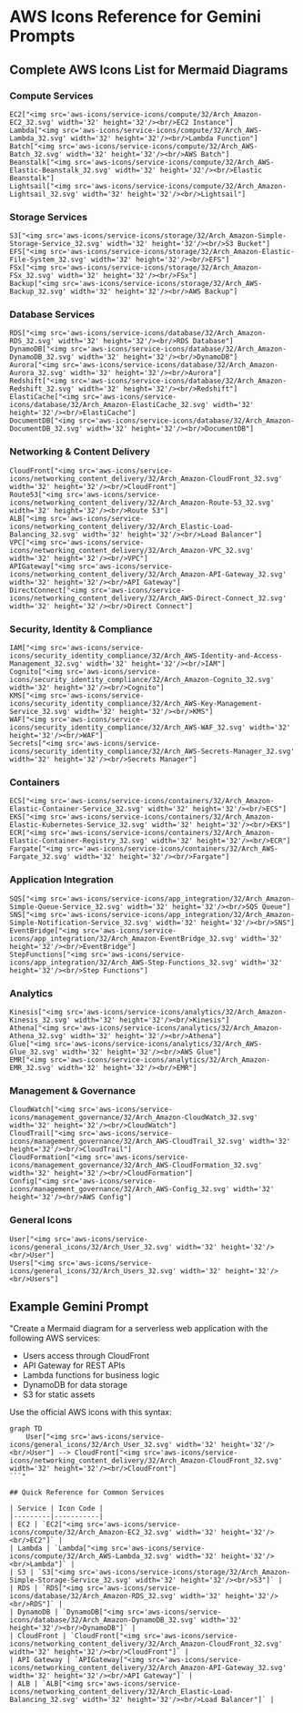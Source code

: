 # AWS Icons Reference for Gemini Prompts

## Complete AWS Icons List for Mermaid Diagrams

### Compute Services
```
EC2["<img src='aws-icons/service-icons/compute/32/Arch_Amazon-EC2_32.svg' width='32' height='32'/><br/>EC2 Instance"]
Lambda["<img src='aws-icons/service-icons/compute/32/Arch_AWS-Lambda_32.svg' width='32' height='32'/><br/>Lambda Function"]
Batch["<img src='aws-icons/service-icons/compute/32/Arch_AWS-Batch_32.svg' width='32' height='32'/><br/>AWS Batch"]
Beanstalk["<img src='aws-icons/service-icons/compute/32/Arch_AWS-Elastic-Beanstalk_32.svg' width='32' height='32'/><br/>Elastic Beanstalk"]
Lightsail["<img src='aws-icons/service-icons/compute/32/Arch_Amazon-Lightsail_32.svg' width='32' height='32'/><br/>Lightsail"]
```

### Storage Services
```
S3["<img src='aws-icons/service-icons/storage/32/Arch_Amazon-Simple-Storage-Service_32.svg' width='32' height='32'/><br/>S3 Bucket"]
EFS["<img src='aws-icons/service-icons/storage/32/Arch_Amazon-Elastic-File-System_32.svg' width='32' height='32'/><br/>EFS"]
FSx["<img src='aws-icons/service-icons/storage/32/Arch_Amazon-FSx_32.svg' width='32' height='32'/><br/>FSx"]
Backup["<img src='aws-icons/service-icons/storage/32/Arch_AWS-Backup_32.svg' width='32' height='32'/><br/>AWS Backup"]
```

### Database Services
```
RDS["<img src='aws-icons/service-icons/database/32/Arch_Amazon-RDS_32.svg' width='32' height='32'/><br/>RDS Database"]
DynamoDB["<img src='aws-icons/service-icons/database/32/Arch_Amazon-DynamoDB_32.svg' width='32' height='32'/><br/>DynamoDB"]
Aurora["<img src='aws-icons/service-icons/database/32/Arch_Amazon-Aurora_32.svg' width='32' height='32'/><br/>Aurora"]
Redshift["<img src='aws-icons/service-icons/database/32/Arch_Amazon-Redshift_32.svg' width='32' height='32'/><br/>Redshift"]
ElastiCache["<img src='aws-icons/service-icons/database/32/Arch_Amazon-ElastiCache_32.svg' width='32' height='32'/><br/>ElastiCache"]
DocumentDB["<img src='aws-icons/service-icons/database/32/Arch_Amazon-DocumentDB_32.svg' width='32' height='32'/><br/>DocumentDB"]
```

### Networking & Content Delivery
```
CloudFront["<img src='aws-icons/service-icons/networking_content_delivery/32/Arch_Amazon-CloudFront_32.svg' width='32' height='32'/><br/>CloudFront"]
Route53["<img src='aws-icons/service-icons/networking_content_delivery/32/Arch_Amazon-Route-53_32.svg' width='32' height='32'/><br/>Route 53"]
ALB["<img src='aws-icons/service-icons/networking_content_delivery/32/Arch_Elastic-Load-Balancing_32.svg' width='32' height='32'/><br/>Load Balancer"]
VPC["<img src='aws-icons/service-icons/networking_content_delivery/32/Arch_Amazon-VPC_32.svg' width='32' height='32'/><br/>VPC"]
APIGateway["<img src='aws-icons/service-icons/networking_content_delivery/32/Arch_Amazon-API-Gateway_32.svg' width='32' height='32'/><br/>API Gateway"]
DirectConnect["<img src='aws-icons/service-icons/networking_content_delivery/32/Arch_AWS-Direct-Connect_32.svg' width='32' height='32'/><br/>Direct Connect"]
```

### Security, Identity & Compliance
```
IAM["<img src='aws-icons/service-icons/security_identity_compliance/32/Arch_AWS-Identity-and-Access-Management_32.svg' width='32' height='32'/><br/>IAM"]
Cognito["<img src='aws-icons/service-icons/security_identity_compliance/32/Arch_Amazon-Cognito_32.svg' width='32' height='32'/><br/>Cognito"]
KMS["<img src='aws-icons/service-icons/security_identity_compliance/32/Arch_AWS-Key-Management-Service_32.svg' width='32' height='32'/><br/>KMS"]
WAF["<img src='aws-icons/service-icons/security_identity_compliance/32/Arch_AWS-WAF_32.svg' width='32' height='32'/><br/>WAF"]
Secrets["<img src='aws-icons/service-icons/security_identity_compliance/32/Arch_AWS-Secrets-Manager_32.svg' width='32' height='32'/><br/>Secrets Manager"]
```

### Containers
```
ECS["<img src='aws-icons/service-icons/containers/32/Arch_Amazon-Elastic-Container-Service_32.svg' width='32' height='32'/><br/>ECS"]
EKS["<img src='aws-icons/service-icons/containers/32/Arch_Amazon-Elastic-Kubernetes-Service_32.svg' width='32' height='32'/><br/>EKS"]
ECR["<img src='aws-icons/service-icons/containers/32/Arch_Amazon-Elastic-Container-Registry_32.svg' width='32' height='32'/><br/>ECR"]
Fargate["<img src='aws-icons/service-icons/containers/32/Arch_AWS-Fargate_32.svg' width='32' height='32'/><br/>Fargate"]
```

### Application Integration
```
SQS["<img src='aws-icons/service-icons/app_integration/32/Arch_Amazon-Simple-Queue-Service_32.svg' width='32' height='32'/><br/>SQS Queue"]
SNS["<img src='aws-icons/service-icons/app_integration/32/Arch_Amazon-Simple-Notification-Service_32.svg' width='32' height='32'/><br/>SNS"]
EventBridge["<img src='aws-icons/service-icons/app_integration/32/Arch_Amazon-EventBridge_32.svg' width='32' height='32'/><br/>EventBridge"]
StepFunctions["<img src='aws-icons/service-icons/app_integration/32/Arch_AWS-Step-Functions_32.svg' width='32' height='32'/><br/>Step Functions"]
```

### Analytics
```
Kinesis["<img src='aws-icons/service-icons/analytics/32/Arch_Amazon-Kinesis_32.svg' width='32' height='32'/><br/>Kinesis"]
Athena["<img src='aws-icons/service-icons/analytics/32/Arch_Amazon-Athena_32.svg' width='32' height='32'/><br/>Athena"]
Glue["<img src='aws-icons/service-icons/analytics/32/Arch_AWS-Glue_32.svg' width='32' height='32'/><br/>AWS Glue"]
EMR["<img src='aws-icons/service-icons/analytics/32/Arch_Amazon-EMR_32.svg' width='32' height='32'/><br/>EMR"]
```

### Management & Governance
```
CloudWatch["<img src='aws-icons/service-icons/management_governance/32/Arch_Amazon-CloudWatch_32.svg' width='32' height='32'/><br/>CloudWatch"]
CloudTrail["<img src='aws-icons/service-icons/management_governance/32/Arch_AWS-CloudTrail_32.svg' width='32' height='32'/><br/>CloudTrail"]
CloudFormation["<img src='aws-icons/service-icons/management_governance/32/Arch_AWS-CloudFormation_32.svg' width='32' height='32'/><br/>CloudFormation"]
Config["<img src='aws-icons/service-icons/management_governance/32/Arch_AWS-Config_32.svg' width='32' height='32'/><br/>AWS Config"]
```

### General Icons
```
User["<img src='aws-icons/service-icons/general_icons/32/Arch_User_32.svg' width='32' height='32'/><br/>User"]
Users["<img src='aws-icons/service-icons/general_icons/32/Arch_Users_32.svg' width='32' height='32'/><br/>Users"]
```

## Example Gemini Prompt

"Create a Mermaid diagram for a serverless web application with the following AWS services:
- Users access through CloudFront
- API Gateway for REST APIs
- Lambda functions for business logic
- DynamoDB for data storage
- S3 for static assets

Use the official AWS icons with this syntax:
```
graph TD
    User["<img src='aws-icons/service-icons/general_icons/32/Arch_User_32.svg' width='32' height='32'/><br/>User"] --> CloudFront["<img src='aws-icons/service-icons/networking_content_delivery/32/Arch_Amazon-CloudFront_32.svg' width='32' height='32'/><br/>CloudFront"]
```"

## Quick Reference for Common Services

| Service | Icon Code |
|---------|-----------|
| EC2 | `EC2["<img src='aws-icons/service-icons/compute/32/Arch_Amazon-EC2_32.svg' width='32' height='32'/><br/>EC2"]` |
| Lambda | `Lambda["<img src='aws-icons/service-icons/compute/32/Arch_AWS-Lambda_32.svg' width='32' height='32'/><br/>Lambda"]` |
| S3 | `S3["<img src='aws-icons/service-icons/storage/32/Arch_Amazon-Simple-Storage-Service_32.svg' width='32' height='32'/><br/>S3"]` |
| RDS | `RDS["<img src='aws-icons/service-icons/database/32/Arch_Amazon-RDS_32.svg' width='32' height='32'/><br/>RDS"]` |
| DynamoDB | `DynamoDB["<img src='aws-icons/service-icons/database/32/Arch_Amazon-DynamoDB_32.svg' width='32' height='32'/><br/>DynamoDB"]` |
| CloudFront | `CloudFront["<img src='aws-icons/service-icons/networking_content_delivery/32/Arch_Amazon-CloudFront_32.svg' width='32' height='32'/><br/>CloudFront"]` |
| API Gateway | `APIGateway["<img src='aws-icons/service-icons/networking_content_delivery/32/Arch_Amazon-API-Gateway_32.svg' width='32' height='32'/><br/>API Gateway"]` |
| ALB | `ALB["<img src='aws-icons/service-icons/networking_content_delivery/32/Arch_Elastic-Load-Balancing_32.svg' width='32' height='32'/><br/>Load Balancer"]` |
